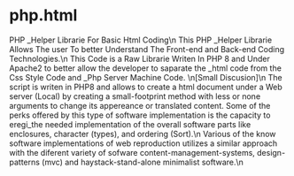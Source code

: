 # php.html
PHP _Helper Librarie For Basic Html Coding\n
This PHP _Helper Librarie Allows The user To better Understand The Front-end and Back-end Coding Technologies.\n
This Code is a Raw Librarie Writen In PHP 8 and Under Apache2 to better allow the developer to saparate the _html code from the Css Style Code and _Php Server Machine Code.
\n[Small Discusion]\n
The script is writen in PHP8 and allows to create a html document under a Web server (Local) by creating a small-footprint method with less or none arguments to change its appereance or translated content. Some of the perks offered by this type of software implementation is the capacity to eregi_the needed implementation of the overall software parts like enclosures, character (types), and ordering (Sort).\n
Various of the know software implementations of web reproduction utilizes a similar approach with the diferent variety of sofware content-management-systems, design-patterns (mvc) and haystack-stand-alone minimalist software.\n
